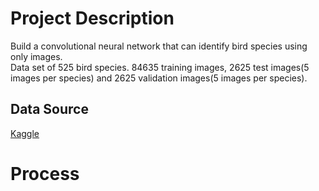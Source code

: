 # Project Description
Build a convolutional neural network that can identify bird species using only images.  
Data set of 525 bird species. 84635 training images, 2625 test images(5 images per species) and 2625 validation images(5 images per species).

## Data Source
[Kaggle](https://www.kaggle.com/gpiosenka/100-bird-species)

# Process


